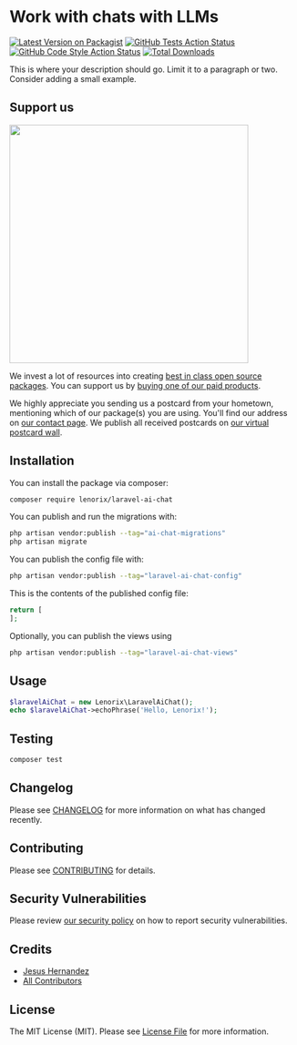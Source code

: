 # Work with chats with LLMs

[![Latest Version on Packagist](https://img.shields.io/packagist/v/lenorix/laravel-ai-chat.svg?style=flat-square)](https://packagist.org/packages/lenorix/laravel-ai-chat)
[![GitHub Tests Action Status](https://img.shields.io/github/actions/workflow/status/lenorix/laravel-ai-chat/run-tests.yml?branch=main&label=tests&style=flat-square)](https://github.com/lenorix/laravel-ai-chat/actions?query=workflow%3Arun-tests+branch%3Amain)
[![GitHub Code Style Action Status](https://img.shields.io/github/actions/workflow/status/lenorix/laravel-ai-chat/fix-php-code-style-issues.yml?branch=main&label=code%20style&style=flat-square)](https://github.com/lenorix/laravel-ai-chat/actions?query=workflow%3A"Fix+PHP+code+style+issues"+branch%3Amain)
[![Total Downloads](https://img.shields.io/packagist/dt/lenorix/laravel-ai-chat.svg?style=flat-square)](https://packagist.org/packages/lenorix/laravel-ai-chat)

This is where your description should go. Limit it to a paragraph or two. Consider adding a small example.

## Support us

[<img src="https://github-ads.s3.eu-central-1.amazonaws.com/laravel-ai-chat.jpg?t=1" width="419px" />](https://spatie.be/github-ad-click/laravel-ai-chat)

We invest a lot of resources into creating [best in class open source packages](https://spatie.be/open-source). You can support us by [buying one of our paid products](https://spatie.be/open-source/support-us).

We highly appreciate you sending us a postcard from your hometown, mentioning which of our package(s) you are using. You'll find our address on [our contact page](https://spatie.be/about-us). We publish all received postcards on [our virtual postcard wall](https://spatie.be/open-source/postcards).

## Installation

You can install the package via composer:

```bash
composer require lenorix/laravel-ai-chat
```

You can publish and run the migrations with:

```bash
php artisan vendor:publish --tag="ai-chat-migrations"
php artisan migrate
```

You can publish the config file with:

```bash
php artisan vendor:publish --tag="laravel-ai-chat-config"
```

This is the contents of the published config file:

```php
return [
];
```

Optionally, you can publish the views using

```bash
php artisan vendor:publish --tag="laravel-ai-chat-views"
```

## Usage

```php
$laravelAiChat = new Lenorix\LaravelAiChat();
echo $laravelAiChat->echoPhrase('Hello, Lenorix!');
```

## Testing

```bash
composer test
```

## Changelog

Please see [CHANGELOG](CHANGELOG.md) for more information on what has changed recently.

## Contributing

Please see [CONTRIBUTING](CONTRIBUTING.md) for details.

## Security Vulnerabilities

Please review [our security policy](../../security/policy) on how to report security vulnerabilities.

## Credits

- [Jesus Hernandez](https://github.com/jhg)
- [All Contributors](../../contributors)

## License

The MIT License (MIT). Please see [License File](LICENSE.md) for more information.
